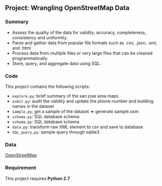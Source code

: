 ## Project: Wrangling OpenStreetMap Data

### Summary
- Assess the quality of the data for validity, accuracy, completeness, consistency and uniformity.
- Parse and gather data from popular file formats such as .csv, .json, .xml, and .html
- Process data from multiple files or very large files that can be cleaned programmatically.
- Store, query, and aggregate data using SQL.

### Code

This project contains the following scripts:

- `explore.py`: brief summary of the san jose area maps
- `audit.py`: audit the validity and update the phone-number and building names in the dataset
- `sample.py`: get a sample of the dataset => generate sample.osm
- `schema.py`: SQL database schema
- `schema.py`: SQL database schema
- `data.py`: transform raw XML element to csv and save to database
- `SQL_query,py`: sample query through sqlite3


### Data

[OpenStreetMap](https://www.openstreetmap.org/#map=5/51.500/-0.100) 

### Requirement

This project requires **Python 2.7** 